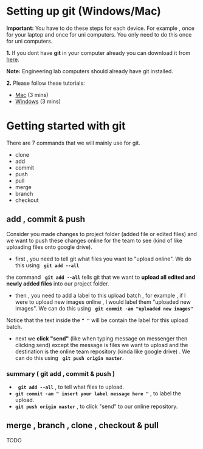 # Setting up git (Windows/Mac)

**Important:** You have to do these steps for each device. For example , once for your laptop and once for uni computers. You only need to do this once for uni computers.

**1.**  If you dont have **git** in your computer already you can download it from [here](https://git-scm.com/downloads).

**Note:** Engineering lab computers should already have git installed.

**2.** Please follow these tutorials:
- [Mac](https://www.youtube.com/watch?v=8BLLShRqKd4) (3 mins)
- [Windows](https://www.youtube.com/watch?v=WgZIv5HI44o) (3 mins)

# Getting started with git 

There are 7 commands that we will mainly use for git.
- clone 
- add
- commit 
- push
- pull
- merge
- branch 
- checkout

##  add , commit & push

Consider you made changes to project folder (added file or edited files) and we want to push these changes online for the team to see (kind of like uploading files onto google drive).

- first ,  you need to tell git what files you want to "upload online". We do this using **`` git add --all``** 

the command **`` git add --all``** tells git that we want to **upload all edited and newly added files** into our project folder.

- then , you need to add a label to this upload batch , for example , if I were to upload new images online , I would label them "uploaded new images". We can do this using **`` git commit -am "uploaded new images"``**

Notice that the text inside the **``" "``** will be contain the label for this upload batch.

- next we **click "send"** (like when typing message on messenger then clicking send) except the message is files we want to upload and the destination is the online team repository (kinda like google drive) . We can do this using **`` git push origin master``**.

###  summary ( git add ,  commit & push )

- **`` git add --all``** , to tell what files to upload.
- **`git commit -am " insert your label message here "`**  , to label the upload.
- **`git push origin master`** , to click "send" to our online repository.


## merge , branch , clone , checkout & pull

TODO 




































 





















